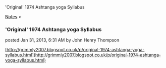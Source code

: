 'Original' 1974 Ashtanga yoga Syllabus 

[Notes](../notes.md)‎ > ‎

### 'Original' 1974 Ashtanga yoga Syllabus

posted Jan 31, 2013, 6:31 AM by John Henry Thompson

[http://grimmly2007.blogspot.co.uk/p/original-1974-ashtanga-yoga-syllabus.html](http://grimmly2007.blogspot.co.uk/p/original-1974-ashtanga-yoga-syllabus.html)  


